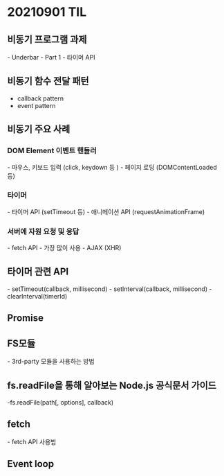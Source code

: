 <h1>20210901 TIL</h1>
<h2>비동기 프로그램 과제 </h2>
- Underbar
- Part 1 - 타이머 API

<h2>비동기 함수 전달 패턴</h2>

- callback pattern
- event pattern

<h2>비동기 주요 사례</h2>

<h3>DOM Element 이벤트 핸들러</h3>
- 마우스, 키보드 입력 (click, keydown 등 )
- 페이지 로딩 (DOMContentLoaded 등)
<h3>타이머</h3>
- 타이머 API (setTimeout 등)
- 애니메이션 API (requestAnimationFrame)
<h3>서버에 자원 요청 및 응답</h3>
- fetch API - 가장 많이 사용
- AJAX (XHR)

<h2>타이머 관련 API</h2>
- setTimeout(callback, millisecond)
- setInterval(callback, millisecond)
- clearInterval(timerId)

<h2>Promise</h2>

<h2>FS모듈</h2>
- 3rd-party 모듈을 사용하는 방법

<h2>fs.readFile을 통해 알아보는 Node.js 공식문서 가이드</h2>
-fs.readFile(path[, options], callback)

<h2>fetch</h2>
  - fetch API 사용법

<h2>Event loop</h2>
